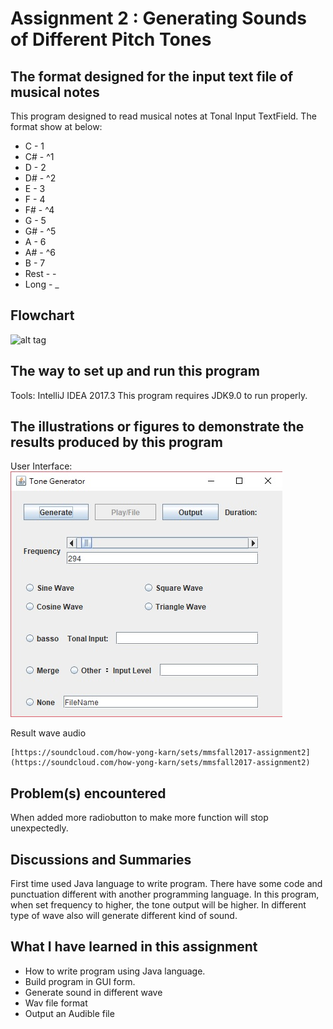 # Assignment 2 : Generating Sounds of Different Pitch Tones

## The format designed for the input text file of musical notes
This program designed to read musical notes at Tonal Input TextField. The format show at below:
* C    -  1
* C#   - ^1
* D    -  2
* D#   - ^2
* E    -  3
* F    -  4
* F#   - ^4
* G    -  5
* G#   - ^5
* A    -  6
* A#   - ^6
* B    -  7
* Rest -  -
* Long -  _

## Flowchart
![alt tag](https://https://github.com/khyjb1995/MMS2017FALL/blob/master/Assignment%202/flowchart.jpg?raw=true)

## The way to set up and run this program
Tools: IntelliJ IDEA 2017.3
This program requires JDK9.0 to run properly.  

## The illustrations or figures to demonstrate the results produced by this program
User Interface:  
![alt tag](https://github.com/khyjb1995/MMS2017FALL/blob/master/Assignment%202/program.jpg?raw=true)

Result wave audio
```
[https://soundcloud.com/how-yong-karn/sets/mmsfall2017-assignment2](https://soundcloud.com/how-yong-karn/sets/mmsfall2017-assignment2)
```
     

## Problem(s) encountered
 When added more radiobutton to make more function will stop unexpectedly.
 

## Discussions and Summaries
First time used Java language to write program. There have some code and punctuation different with another programming language. In this program, when set frequency to higher, the tone output will be higher. In different type of wave also will generate different kind of sound.

## What I have learned in this assignment
* How to write program using Java language.
* Build program in GUI form.
* Generate sound in different wave
* Wav file format
* Output an Audible file